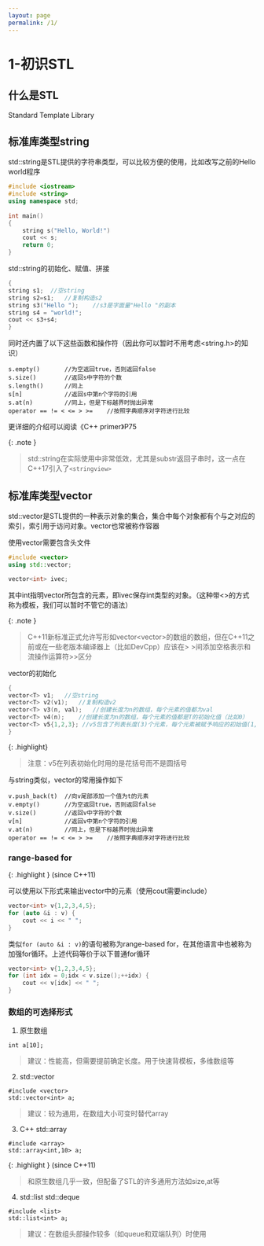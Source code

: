 ```yaml
---
layout: page
permalink: /1/
---
```


# 1-初识STL

## 什么是STL

Standard Template Library

## 标准库类型string

std::string是STL提供的字符串类型，可以比较方便的使用，比如改写之前的Hello world程序

```cpp
#include <iostream>
#include <string>
using namespace std;
 
int main() 
{
    string s("Hello, World!")
    cout << s;
    return 0;
}
```

std::string的初始化、赋值、拼接
```cpp
{
string s1;  //空string
string s2=s1;   //复制构造s2
string s3("Hello ");    //s3是字面量"Hello "的副本
string s4 = "world!";
cout << s3+s4;
}
```

同时还内置了以下这些函数和操作符（因此你可以暂时不用考虑<string.h>的知识）
```
s.empty()       //为空返回true，否则返回false
s.size()        //返回s中字符的个数
s.length()      //同上
s[n]            //返回s中第n个字符的引用
s.at(n)         //同上，但是下标越界时抛出异常
operator == != < <= > >=    //按照字典顺序对字符进行比较
```

更详细的介绍可以阅读《C++ primer》P75

{: .note }
> std::string在实际使用中非常低效，尤其是substr返回子串时，这一点在C++17引入了`<stringview>`

## 标准库类型vector

std::vector是STL提供的一种表示对象的集合，集合中每个对象都有个与之对应的索引，索引用于访问对象。vector也常被称作容器

使用vector需要包含头文件
```cpp
#include <vector>
using std::vector;

vector<int> ivec;
```
其中int指明vector所包含的元素，即ivec保存int类型的对象。（这种带<>的方式称为模板，我们可以暂时不管它的语法）

{: .note }
> C++11新标准正式允许写形如vector<vector<int>>的数组的数组，但在C++11之前或在一些老版本编译器上（比如DevCpp）应该在> >间添加空格表示和流操作运算符>>区分

vector的初始化
```cpp
{
vector<T> v1;   //空string
vector<T> v2(v1);   //复制构造v2
vector<T> v3(n, val);   //创建长度为n的数组，每个元素的值都为val
vector<T> v4(n);    //创建长度为n的数组，每个元素的值都是T的初始化值（比如0）
vector<T> v5{1,2,3}; //v5包含了列表长度(3)个元素，每个元素被赋予响应的初始值(1,2,3)
}
```

{: .highlight}
> 注意：v5在列表初始化时用的是花括号而不是圆括号

与string类似，vector的常用操作如下

```
v.push_back(t)  //向v尾部添加一个值为t的元素
v.empty()       //为空返回true，否则返回false
v.size()        //返回v中字符的个数
v[n]            //返回v中第n个字符的引用
v.at(n)         //同上，但是下标越界时抛出异常
operator == != < <= > >=    //按照字典顺序对字符进行比较
```

### range-based for
{: .highlight }
(since C++11)  

可以使用以下形式来输出vector中的元素（使用cout需要include<iostream>）
```cpp
vector<int> v{1,2,3,4,5};
for (auto &i : v) {
    cout << i << " ";
}
```

类似`for (auto &i : v)`的语句被称为range-based for，在其他语言中也被称为加强for循环。上述代码等价于以下普通for循环
```cpp
vector<int> v{1,2,3,4,5};
for (int idx = 0;idx < v.size();++idx) {
    cout << v[idx] << " ";
}
```

### 数组的可选择形式

1. 原生数组

`int a[10];`

> 建议：性能高，但需要提前确定长度。用于快速背模板，多维数组等

2. std::vector

```
#include <vector>
std::vector<int> a;
```
> 建议：较为通用，在数组大小可变时替代array

3. C++ std::array

```
#include <array>
std::array<int,10> a;
```
{: .highlight }
(since C++11)  
> 和原生数组几乎一致，但配备了STL的许多通用方法如size,at等

4. std::list std::deque

```
#include <list>
std::list<int> a;
```
> 建议：在数组头部操作较多（如queue和双端队列）时使用
